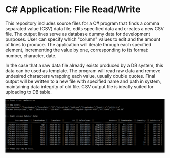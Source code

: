 C# Application: File Read/Write
=====================================

This repository includes source files for a C# program that finds a comma separated value (CSV) data file, edits specified data and creates a new CSV file. The output lines serve as database dummy data for development purposes. User can specify which "column" values to edit and the amount of lines to produce. The application will iterate through each specified element, incrementing the value by one, corresponding to its format: number, character, date.

In the case that a raw data file already exists produced by a DB system, this data can be used as template. The program will read raw data and remove undesired characters wrapping each value, usually double quotes. Final output will be written to a new file with specified name and path in system, maintaining data integrity of old file. CSV output file is ideally suited for uploading to DB table.

![Console output](https://github.com/AlejandroCruz/csharp-dummy-data/blob/CodeRestructure/FileReadWrite/_resources/FileReadWrite_Display-table.PNG)